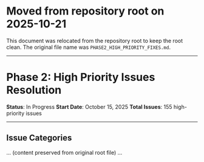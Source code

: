 # Moved from repository root on 2025-10-21

This document was relocated from the repository root to keep the root clean. The original file name was `PHASE2_HIGH_PRIORITY_FIXES.md`.

---

# Phase 2: High Priority Issues Resolution

**Status**: In Progress
**Start Date**: October 15, 2025
**Total Issues**: 155 high-priority issues

---

## Issue Categories

... (content preserved from original root file) ...
